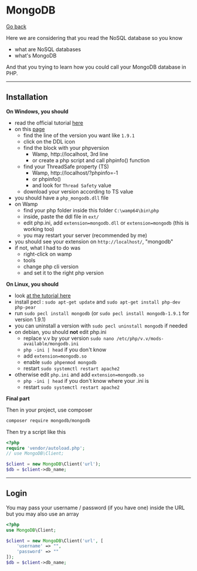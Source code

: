 # MongoDB

[Go back](..)

Here we are considering that you read the NoSQL
database so you know

* what are NoSQL databases
* what's MongoDB

And that you trying to learn how you could call your
MongoDB database in PHP.

<hr class="sr">

## Installation

**On Windows, you should**

* read the official tutorial [here](https://www.php.net/manual/en/mongodb.installation.windows.php)
* on this [page](https://pecl.php.net/package/mongodb)
    * find the line of the version you want like ``1.9.1``
    * click on the DDL icon
    * find the block with your phpversion
      * Wamp, http://localhost, 3rd line
      * or create a php script and call phpinfo() function
    * find your ThreadSafe property (TS)
      * Wamp, http://localhost/?phpinfo=-1
      * or phpinfo()
      * and look for ``Thread Safety`` value
    * download your version according to TS value
* you should have a ``php_mongodb.dll`` file
* on Wamp
  * find your php folder inside this folder ``C:\wamp64\bin\php``
  * inside, paste the ddl file in ``ext/``
  * edit php.ini, add `extension=mongodb.dll` or ``extension=mongodb`` (this is working too)
  * you may restart your server (recommended by me)
* you should see your extension on ``http://localhost/``, "mongodb"
* if not, what I had to do was
  * right-click on wamp
  * tools
  * change php cli version
  * and set it to the right php version

**On Linux, you should**

* look [at the tutorial here](https://www.php.net/manual/en/mongodb.installation.pecl.php)
* install pecl : `sudo apt-get update` and `sudo apt-get install php-dev php-pear`
* run ``sudo pecl install mongodb`` (or `sudo pecl install mongodb-1.9.1` for version 1.9.1)
* you can uninstall a version with ``sudo pecl uninstall mongodb`` if needed
* on debian, you should **not** edit php.ini
  * replace v.v by your version ``sudo nano /etc/php/v.v/mods-available/mongodb.ini``
  * ``php -ini | head`` if you don't know
  * add ``extension=mongodb.so``
  * enable ``sudo phpenmod mongodb``
  * restart ``sudo systemctl restart apache2``
* otherwise edit ``php.ini`` and add ``extension=mongodb.so``
  * ``php -ini | head`` if you don't know where your .ini is
  * restart ``sudo systemctl restart apache2``

**Final part**

Then in your project, use composer

```bash
composer require mongodb/mongodb
```

Then try a script like this

```php
<?php
require 'vendor/autoload.php';
// use MongoDB\Client;

$client = new MongoDB\Client('url');
$db = $client->db_name;
```

<hr class="sl">

## Login

You may pass your username / password (if you have one)
inside the URL but you may also use an array

```php
<?php
use MongoDB\Client;

$client = new MongoDB\Client('url', [
    'username' => "",
    'password' => ""
]);
$db = $client->db_name;
```